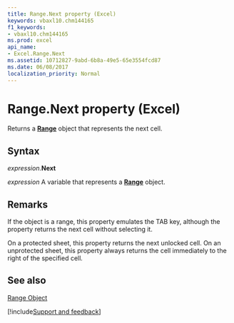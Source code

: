 ```yaml
---
title: Range.Next property (Excel)
keywords: vbaxl10.chm144165
f1_keywords:
- vbaxl10.chm144165
ms.prod: excel
api_name:
- Excel.Range.Next
ms.assetid: 10712827-9abd-6b8a-49e5-65e3554fcd87
ms.date: 06/08/2017
localization_priority: Normal
---
```



# Range.Next property (Excel)

Returns a  **[Range](Excel.Range(object).md)** object that represents the next cell.


## Syntax

_expression_.**Next**

_expression_ A variable that represents a **[Range](excel.range(object).md)** object.


## Remarks

If the object is a range, this property emulates the TAB key, although the property returns the next cell without selecting it.

On a protected sheet, this property returns the next unlocked cell. On an unprotected sheet, this property always returns the cell immediately to the right of the specified cell.


## See also


[Range Object](Excel.Range(object).md)

[!include[Support and feedback](~/includes/feedback-boilerplate.md)]
